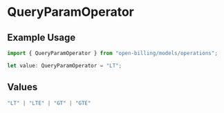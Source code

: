 # QueryParamOperator

## Example Usage

```typescript
import { QueryParamOperator } from "open-billing/models/operations";

let value: QueryParamOperator = "LT";
```

## Values

```typescript
"LT" | "LTE" | "GT" | "GTE"
```